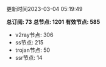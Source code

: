 更新时间2023-03-04 05:19:49

**总订阅: 73**
**总节点: 1201**
**有效节点: 585**
- v2ray节点: 306
- ss节点: 215
- trojan节点: 50
- ssr节点: 14
